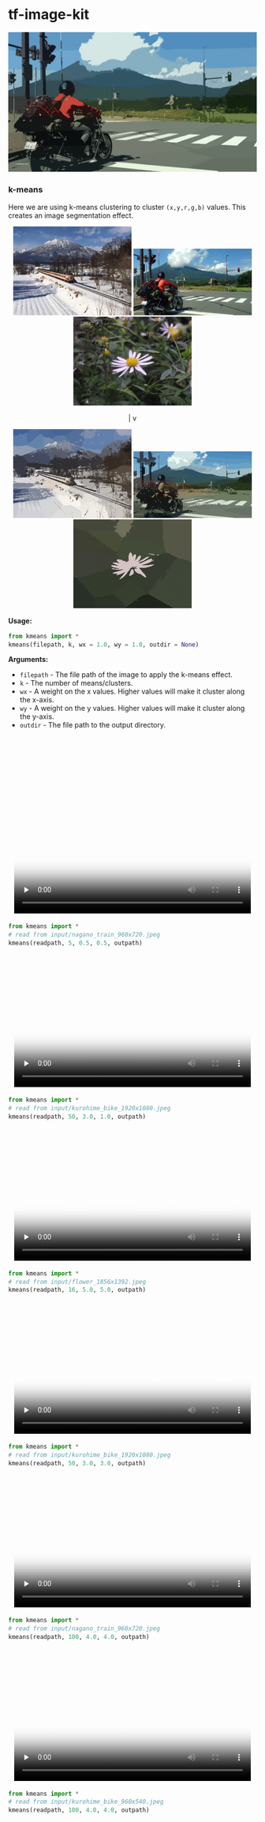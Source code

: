 # tf-image-kit

![alt](media/kmeans_kurohime_bike_1920x1080_k50_wx3.0_wy1.0_i139.jpeg)


### k-means

Here we are using k-means clustering to cluster `(x,y,r,g,b)` values. This creates an image segmentation effect.

<p align="center">
    <a href="media/input/nagano_train_960x720.jpeg"><img src="media/input/nagano_train_480x360.jpeg" alt="image"  width="240"/></a>
    <a href="media/input/kurohime_bike_1920x1080.jpeg"><img src="media/input/kurohime_bike_480x270.jpeg" alt="image"  width="240"/></a>
    <a href="media/input/flower_1856x1392.jpeg"><img src="media/input/flower_464x348.jpeg" alt="image"  width="240"/></a>
</p>
<p align="center">
                                    |
                                    v
</p>
<p align="center">
    <a href="media/kmeans_nagano_train_480x360_k75_wx3.0_wy3.0_40f.gif"><img src="media/kmeans_nagano_train_480x360_k75_wx3.0_wy3.0_40f.gif" alt="gif"  width="240"/></a>
    <a href="media/kmeans_kurohime_bike_480x270_k50_wx3.0_wy1.0_40f.gif"><img src="media/kmeans_kurohime_bike_480x270_k50_wx3.0_wy1.0_40f.gif" alt="gif"  width="240"/></a>
    <a href="media/kmeans_flower_464x348_k16_wx5.0_wy5.0_40f.gif"><img src="media/kmeans_flower_464x348_k16_wx5.0_wy5.0_40f.gif" alt="gif"  width="240"/></a>
</p>

**Usage:**

```python
from kmeans import *
kmeans(filepath, k, wx = 1.0, wy = 1.0, outdir = None)
```
**Arguments:**
- `filepath` - The file path of the image to apply the k-means effect.
- `k` - The number of means/clusters.
- `wx` - A weight on the x values. Higher values will make it cluster along the x-axis.
- `wy` - A weight on the y values. Higher values will make it cluster along the y-axis.
- `outdir` - The file path to the output directory.



<!-- GIF EXAMPLES

<p align="center">
    <a href="docs/media/kmeans_nagano_train_480x360_k75_wx3.0_wy3.0_40f.gif"><img src="docs/media/kmeans_nagano_train_480x360_k75_wx3.0_wy3.0_40f.gif" alt="gif"  width="480"/></a>
</p>

```python
from kmeans import *
# read from input/nagano_train_480x360.jpeg
kmeans(readpath, 75, 3.0, 3.0, outpath)
```



<p align="center">
    <a href="docs/media/kmeans_kurohime_bike_480x270_k50_wx3.0_wy1.0_40f.gif"><img src="docs/media/kmeans_kurohime_bike_480x270_k50_wx3.0_wy1.0_40f.gif" alt="gif"  width="480"/></a>
</p>

```python
from kmeans import *
# read from input/kurohime_bike_480x270.jpeg
kmeans(readpath, 50, 3.0, 1.0, outpath)
```



<p align="center">
    <a href="docs/media/kmeans_flower_464x348_k16_wx5.0_wy5.0_40f.gif"><img src="docs/media/kmeans_flower_464x348_k16_wx5.0_wy5.0_40f.gif" alt="gif"  width="480"/></a>
</p>

```python
from kmeans import *
# read from input/kmeans_flower_464x348.jpeg
kmeans(readpath, 16, 5.0, 5.0, outpath)
```

-->

<p align="center">
    <video width="480" height="360" preload="none" poster="media/kmeans_nagano_train_960x720_k5_wx0.5_wy0.5_thumb@2x.jpeg" controls loop>
        <source src="media/kmeans_nagano_train_960x720_k5_wx0.5_wy0.5.mp4" type="video/mp4">
        <!-- link to video if <video> tag fails-->
        <a href="https://drive.google.com/open?id=0By-CMfnYF6bZcmRhczg3M0xtOWs"><img src="media/kmeans_nagano_train_960x720_k5_wx0.5_wy0.5_thumb@2x.jpeg" alt="video"  width="480"/></a>
    </video>
</p>

```python
from kmeans import *
# read from input/nagano_train_960x720.jpeg
kmeans(readpath, 5, 0.5, 0.5, outpath)
```



<p align="center">
    <video width="480" height="270" preload="none" poster="media/kmeans_kurohime_bike_1920x1080_k50_wx3.0_wy1.0_thumb_scaled@2x.jpg" controls loop>
        <source src="media/kmeans_kurohime_bike_1920x1080_k50_wx3.0_wy1.0.mp4" type="video/mp4">
        <!-- link to video if <video> tag fails-->
        <a href="https://drive.google.com/open?id=0By-CMfnYF6bZNDNMWW8tNGVNNGM"><img src="media/kmeans_kurohime_bike_1920x1080_k50_wx3.0_wy1.0_thumb_scaled@2x.jpg" alt="video"  width="480"/></a>
    </video>
</p>

```python
from kmeans import *
# read from input/kurohime_bike_1920x1080.jpeg
kmeans(readpath, 50, 3.0, 1.0, outpath)
```



<p align="center">
    <video width="480" height="270" preload="none" poster="media/kmeans_flower_1856x1392_k16_wx5.0_wy5.0_thumb_scaled@2x.jpg" controls loop>
        <source src="media/kmeans_flower_1856x1392_k16_wx5.0_wy5.0.mp4" type="video/mp4">
        <!-- link to video if <video> tag fails-->
        <a href="https://drive.google.com/open?id=0By-CMfnYF6bZSWQxa1hqM1FlaWc"><img src="media/kmeans_flower_1856x1392_k16_wx5.0_wy5.0_thumb_scaled@2x.jpg" alt="video"  width="464"/></a>
    </video>
</p>

```python
from kmeans import *
# read from input/flower_1856x1392.jpeg
kmeans(readpath, 16, 5.0, 5.0, outpath)
```

<!--  EXTRAS -->

<p align="center">
    <video width="480" height="270" preload="none" poster="media/kmeans_kurohime_bike_1920x1080_k50_wx3.0_wy3.0_thumb_scaled@2x.jpg" controls loop>
        <source src="media/kmeans_flower_1856x1392_k16_wx5.0_wy5.0.mp4" type="video/mp4">
        <!-- link to video if <video> tag fails-->
        <a href="https://drive.google.com/open?id=0By-CMfnYF6bZSlUxWmJUYWNuNEE"><img src="media/kmeans_kurohime_bike_1920x1080_k50_wx3.0_wy3.0_thumb_scaled@2x.jpg" alt="video"  width="480"/></a>
    </video>
</p>

```python
from kmeans import *
# read from input/kurohime_bike_1920x1080.jpeg
kmeans(readpath, 50, 3.0, 3.0, outpath)
```



<p align="center">
    <video width="480" height="270" preload="none" poster="media/kmeans_nagano_train_960x720_k100_wx4.0_wy4.0_thumb@2x.jpeg" controls loop>
        <source src="media/kmeans_nagano_train_960x720_k100_wx4.0_wy4.0.mp4" type="video/mp4">
        <!-- link to video if <video> tag fails-->
        <a href="https://drive.google.com/open?id=0By-CMfnYF6bZM0FCM1VxV0VmdEk"><img src="media/kmeans_nagano_train_960x720_k100_wx4.0_wy4.0_thumb@2x.jpeg" alt="video"  width="480"/></a>
    </video>
</p>

```python
from kmeans import *
# read from input/nagano_train_960x720.jpeg
kmeans(readpath, 100, 4.0, 4.0, outpath)
```



<p align="center">
    <video width="480" height="270" preload="none" poster="media/kmeans_kurohime_bike_960x540_k100_wx4.0_wy4.0_thumb@2x.jpeg" controls loop>
        <source src="media/kmeans_kurohime_bike_960x540_k100_wx4.0_wy4.0.mp4" type="video/mp4">
        <!-- link to video if <video> tag fails-->
        <a href="https://drive.google.com/open?id=0By-CMfnYF6bZSUQ4MnF1ejNQd0E"><img src="media/kmeans_kurohime_bike_960x540_k100_wx4.0_wy4.0_thumb@2x.jpeg" alt="video"  width="480"/></a>
    </video>
</p>

```python
from kmeans import *
# read from input/kurohime_bike_960x540.jpeg
kmeans(readpath, 100, 4.0, 4.0, outpath)
```
